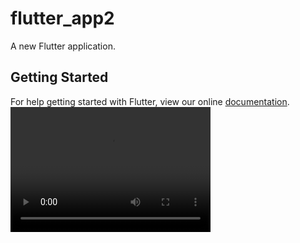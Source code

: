 # flutter_app2

A new Flutter application.

## Getting Started

For help getting started with Flutter, view our online
[documentation](https://flutter.io/).
<video width="320" height="200" controls preload> 
    <source src="https://github.com/bambanghariantosianturi/Example-Flutter/blob/master/Video%20Flutter2.wmv"></source> 
    <source src="Video Flutter2.wmv"></source> 
</video>
